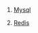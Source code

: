 1. [Mysql](docs/overview/database/mysqlOverview.md)

2. [Redis](/docs/overview/database/redisOverview.md)